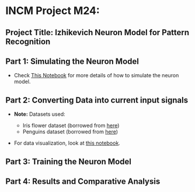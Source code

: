 # INCM Project M24: 
## Project Title: Izhikevich Neuron Model for Pattern Recognition

## Part 1: Simulating the Neuron Model

- Check [This Notebook](Code/izhikevich_neuron_model.ipynb) for more details of how to simulate the neuron model.

## Part 2: Converting Data into current input signals

- **Note:** Datasets used:
  - Iris flower dataset (borrowed from [here](https://gist.github.com/curran/a08a1080b88344b0c8a7))
  - Penguins dataset (borrowed from [here](https://github.com/mwaskom/seaborn-data/blob/master/penguins.csv))

- For data visualization, look at [this notebook](Code/data_viz.ipynb).

## Part 3: Training the Neuron Model

## Part 4: Results and Comparative Analysis